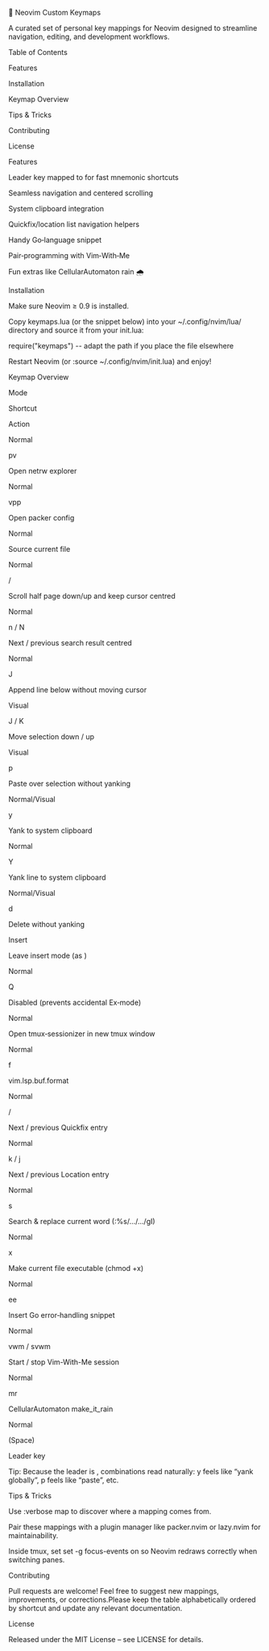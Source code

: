 📝 Neovim Custom Keymaps

A curated set of personal key mappings for Neovim designed to streamline navigation, editing, and development workflows.

Table of Contents

Features

Installation

Keymap Overview

Tips & Tricks

Contributing

License

Features

Leader key mapped to <Space> for fast mnemonic shortcuts

Seamless navigation and centered scrolling

System clipboard integration

Quickfix/location list navigation helpers

Handy Go‑language snippet

Pair‑programming with Vim‑With‑Me

Fun extras like CellularAutomaton rain 🌧️

Installation

Make sure Neovim ≥ 0.9 is installed.

Copy keymaps.lua (or the snippet below) into your ~/.config/nvim/lua/ directory and source it from your init.lua:

require("keymaps")     -- adapt the path if you place the file elsewhere

Restart Neovim (or :source ~/.config/nvim/init.lua) and enjoy!

Keymap Overview

Mode

Shortcut

Action

Normal

<leader>pv

Open netrw explorer

Normal

<leader>vpp

Open packer config

Normal

<leader><leader>

Source current file

Normal

<C-d> / <C-u>

Scroll half page down/up and keep cursor centred

Normal

n / N

Next / previous search result centred

Normal

J

Append line below without moving cursor

Visual

J / K

Move selection down / up

Visual

<leader>p

Paste over selection without yanking

Normal/Visual

<leader>y

Yank to system clipboard

Normal

<leader>Y

Yank line to system clipboard

Normal/Visual

<leader>d

Delete without yanking

Insert

<C-c>

Leave insert mode (as <Esc>)

Normal

Q

Disabled (prevents accidental Ex‑mode)

Normal

<C-f>

Open tmux‑sessionizer in new tmux window

Normal

<leader>f

vim.lsp.buf.format

Normal

<C-k> / <C-j>

Next / previous Quickfix entry

Normal

<leader>k / <leader>j

Next / previous Location entry

Normal

<leader>s

Search & replace current word (:%s/.../.../gI)

Normal

<leader>x

Make current file executable (chmod +x)

Normal

<leader>ee

Insert Go error‑handling snippet

Normal

<leader>vwm / <leader>svwm

Start / stop Vim-With-Me session

Normal

<leader>mr

CellularAutomaton make_it_rain

Normal

<leader> (Space)

Leader key

Tip: Because the leader is <Space>, combinations read naturally: <Space> y feels like “yank globally”, <Space> p feels like “paste”, etc.

Tips & Tricks

Use :verbose map <lhs> to discover where a mapping comes from.

Pair these mappings with a plugin manager like packer.nvim or lazy.nvim for maintainability.

Inside tmux, set set -g focus-events on so Neovim redraws correctly when switching panes.

Contributing

Pull requests are welcome! Feel free to suggest new mappings, improvements, or corrections.Please keep the table alphabetically ordered by shortcut and update any relevant documentation.

License

Released under the MIT License – see LICENSE for details.

